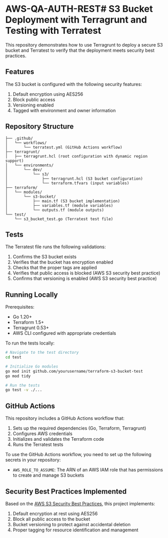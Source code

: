 # AWS-QA-AUTH-REST# S3 Bucket Deployment with Terragrunt and Testing with Terratest

This repository demonstrates how to use Terragrunt to deploy a secure S3 bucket and Terratest to verify that the deployment meets security best practices.

## Features

The S3 bucket is configured with the following security features:

1. Default encryption using AES256
2. Block public access 
3. Versioning enabled
4. Tagged with environment and owner information

## Repository Structure

```
├── .github/
│   └── workflows/
│       └── terratest.yml (GitHub Actions workflow)
├── terragrunt/
│   ├── terragrunt.hcl (root configuration with dynamic region support)
│   └── environments/
│       └── dev/
│           └── s3/
│               ├── terragrunt.hcl (S3 bucket configuration)
│               └── terraform.tfvars (input variables)
├── terraform/
│   └── modules/
│       └── s3-bucket/
│           ├── main.tf (S3 bucket implementation)
│           ├── variables.tf (module variables)
│           └── outputs.tf (module outputs)
└── test/
    └── s3_bucket_test.go (Terratest test file)
```

## Tests

The Terratest file runs the following validations:

1. Confirms the S3 bucket exists
2. Verifies that the bucket has encryption enabled
3. Checks that the proper tags are applied
4. Verifies that public access is blocked (AWS S3 security best practice)
5. Confirms that versioning is enabled (AWS S3 security best practice)

## Running Locally

Prerequisites:
- Go 1.20+
- Terraform 1.5+
- Terragrunt 0.53+
- AWS CLI configured with appropriate credentials

To run the tests locally:

```bash
# Navigate to the test directory
cd test

# Initialize Go modules
go mod init github.com/yourusername/terraform-s3-bucket-test
go mod tidy

# Run the tests
go test -v ./...
```

## GitHub Actions

This repository includes a GitHub Actions workflow that:

1. Sets up the required dependencies (Go, Terraform, Terragrunt)
2. Configures AWS credentials
3. Initializes and validates the Terraform code
4. Runs the Terratest tests

To use the GitHub Actions workflow, you need to set up the following secrets in your repository:

- `AWS_ROLE_TO_ASSUME`: The ARN of an AWS IAM role that has permissions to create and manage S3 buckets

## Security Best Practices Implemented

Based on the [AWS S3 Security Best Practices](https://docs.aws.amazon.com/AmazonS3/latest/userguide/security-best-practices.html), this project implements:

1. Default encryption at rest using AES256
2. Block all public access to the bucket
3. Bucket versioning to protect against accidental deletion
4. Proper tagging for resource identification and management